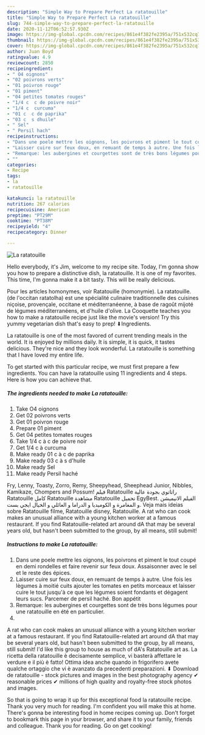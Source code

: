 ```yaml
---
description: "Simple Way to Prepare Perfect La ratatouille"
title: "Simple Way to Prepare Perfect La ratatouille"
slug: 744-simple-way-to-prepare-perfect-la-ratatouille
date: 2020-11-12T06:52:57.930Z
image: https://img-global.cpcdn.com/recipes/861e4f382fe2395a/751x532cq70/la-ratatouille-photo-principale-de-la-recette.jpg
thumbnail: https://img-global.cpcdn.com/recipes/861e4f382fe2395a/751x532cq70/la-ratatouille-photo-principale-de-la-recette.jpg
cover: https://img-global.cpcdn.com/recipes/861e4f382fe2395a/751x532cq70/la-ratatouille-photo-principale-de-la-recette.jpg
author: Juan Boyd
ratingvalue: 4.9
reviewcount: 2850
recipeingredient:
- " O4 oignons"
- "02 poivrons verts"
- "01 poivron rouge"
- "01 piment"
- "04 petites tomates rouges"
- "1/4 c  c de poivre noir"
- "1/4 c  curcuma"
- "01 c  c de paprika"
- "03 c  s dhuile"
- " Sel"
- " Persil hach"
recipeinstructions:
- "Dans une poele mettre les oignons, les poivrons et piment le tout coupé en demi rondelles et faire revenir sur feux doux. Assaisonner avec le sel et le reste des épices."
- "Laisser cuire sur feux doux, en remuant de temps à autre. Une fois les lègumes à moitié cuits ajouter les tomates en petits morceaux et laisser cuire le tout jusqu&#39;à ce que les légumes soient fondants et dégagent leurs sucs. Parcemer de persil haché. Bon appétit"
- "Remarque: les aubergines et courgettes sont de très bons légumes pour une ratatouille en été en particulier."
- ""
categories:
- Recipe
tags:
- la
- ratatouille

katakunci: la ratatouille 
nutrition: 267 calories
recipecuisine: American
preptime: "PT29M"
cooktime: "PT38M"
recipeyield: "4"
recipecategory: Dinner

---
```



![La ratatouille](https://img-global.cpcdn.com/recipes/861e4f382fe2395a/751x532cq70/la-ratatouille-photo-principale-de-la-recette.jpg)

Hello everybody, it's Jim, welcome to my recipe site. Today, I'm gonna show you how to prepare a distinctive dish, la ratatouille. It is one of my favorites. This time, I'm gonna make it a bit tasty. This will be really delicious.

Pour les articles homonymes, voir Ratatouille (homonymie). La ratatouille. (de l&#39;occitan ratatolha) est une spécialité culinaire traditionnelle des cuisines niçoise, provençale, occitane et méditerranéenne, à base de ragoût mijoté de légumes méditerranéens, et d&#39;huile d&#39;olive. La Cooquette teaches you how to make a ratatouille recipe just like the movie&#39;s version! Try this yummy vegetarian dish that&#39;s easy to prep! ⬇Ingredients.

La ratatouille is one of the most favored of current trending meals in the world. It is enjoyed by millions daily. It is simple, it is quick, it tastes delicious. They're nice and they look wonderful. La ratatouille is something that I have loved my entire life.


To get started with this particular recipe, we must first prepare a few ingredients. You can have la ratatouille using 11 ingredients and 4 steps. Here is how you can achieve that.

<!--inarticleads1-->

##### The ingredients needed to make La ratatouille:

1. Take  O4 oignons
1. Get 02 poivrons verts
1. Get 01 poivron rouge
1. Prepare 01 piment
1. Get 04 petites tomates rouges
1. Take 1/4 c à c de poivre noir
1. Get 1/4 c à curcuma
1. Make ready 01 c à c de paprika
1. Make ready 03 c à s d&#39;huile
1. Make ready  Sel
1. Make ready  Persil haché


Fry, Lenny, Toasty, Zorro, Remy, Sheepyhead, Sheephead Junior, Nibbles, Kamikaze, Chompers and Possum! فيلم Ratatouille راتاتوي بجودة عالية Ratatouille كامل Ratatouille مشاهدة Ratatouille تحميل EgyBest. الفيلم الانيميشن و المغامرة و الكوميديا و الدراما و العائلي و الخيال ايجي بست. Veja mais ideias sobre Ratatouille filme, Ratatouille disney, Ratatouille. A rat who can cook makes an unusual alliance with a young kitchen worker at a famous restaurant. If you find Ratatouille-related art around dA that may be several years old, but hasn&#39;t been submitted to the group, by all means, still submit! 

<!--inarticleads2-->

##### Instructions to make La ratatouille:

1. Dans une poele mettre les oignons, les poivrons et piment le tout coupé en demi rondelles et faire revenir sur feux doux. Assaisonner avec le sel et le reste des épices.
1. Laisser cuire sur feux doux, en remuant de temps à autre. Une fois les lègumes à moitié cuits ajouter les tomates en petits morceaux et laisser cuire le tout jusqu&#39;à ce que les légumes soient fondants et dégagent leurs sucs. Parcemer de persil haché. Bon appétit
1. Remarque: les aubergines et courgettes sont de très bons légumes pour une ratatouille en été en particulier.
1. 


A rat who can cook makes an unusual alliance with a young kitchen worker at a famous restaurant. If you find Ratatouille-related art around dA that may be several years old, but hasn&#39;t been submitted to the group, by all means, still submit! I&#39;d like this group to house as much of dA&#39;s Ratatouille art as. La ricetta della ratatouille è decisamente semplice, vi basterà affettare le verdure e il più è fatto! Ottima idea anche quando in frigorifero avete qualche ortaggio che vi è avanzato da precedenti preparazioni. ⬇ Download de ratatouille - stock pictures and images in the best photography agency ✔ reasonable prices ✔ millions of high quality and royalty-free stock photos and images. 

So that is going to wrap it up for this exceptional food la ratatouille recipe. Thank you very much for reading. I'm confident you will make this at home. There's gonna be interesting food in home recipes coming up. Don't forget to bookmark this page in your browser, and share it to your family, friends and colleague. Thank you for reading. Go on get cooking!
